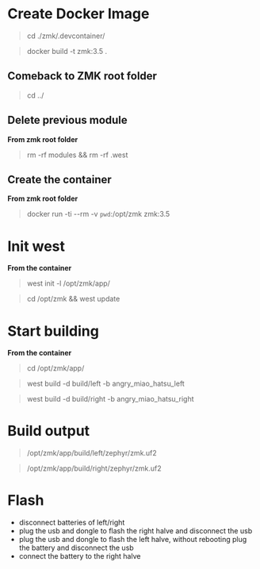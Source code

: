 # Create Docker Image
> cd ./zmk/.devcontainer/

> docker build -t zmk:3.5 .

## Comeback to ZMK root folder
> cd ../

## Delete previous module
**From zmk root folder**

> rm -rf modules && rm -rf .west

## Create the container 
**From zmk root folder**

> docker run -ti --rm -v `pwd`:/opt/zmk zmk:3.5

# Init west 
**From the container**

> west init -l /opt/zmk/app/

> cd /opt/zmk && west update

# Start building
**From the container**

> cd /opt/zmk/app/

> west build -d build/left -b angry_miao_hatsu_left

> west build -d build/right -b angry_miao_hatsu_right

# Build output
> /opt/zmk/app/build/left/zephyr/zmk.uf2

> /opt/zmk/app/build/right/zephyr/zmk.uf2

# Flash
- disconnect batteries of left/right
- plug the usb and dongle to flash the right halve and disconnect the usb
- plug the usb and dongle to flash the left halve, without rebooting plug the battery and disconnect the usb
- connect the battery to the right halve
